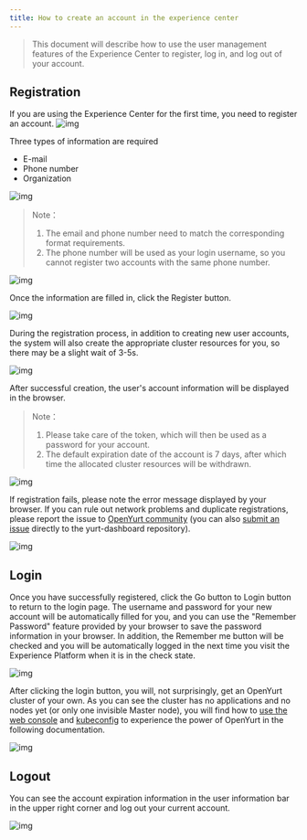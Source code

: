 ```yaml
---
title: How to create an account in the experience center
---
```


> This document will describe how to use the user management features of the Experience Center to register, log in, and log out of your account.

## Registration

If you are using the Experience Center for the first time, you need to register an account.
![img](../../../../static/img/docs/installation/openyurt-experience-center/register_entrance.png)

Three types of information are required

- E-mail
- Phone number
- Organization

![img](../../../../static/img/docs/installation/openyurt-experience-center/register_blank.png)

> Note：
>
> 1. The email and phone number need to match the corresponding format requirements.
> 2. The phone number will be used as your login username, so you cannot register two accounts with the same phone number.

![img](../../../../static/img/docs/installation/openyurt-experience-center/register_input_err.png)

Once the information are filled in, click the Register button.

![img](../../../../static/img/docs/installation/openyurt-experience-center/register_click.png)

During the registration process, in addition to creating new user accounts, the system will also create the appropriate cluster resources for you, so there may be a slight wait of 3-5s.

![img](../../../../static/img/docs/installation/openyurt-experience-center/register_loading.png)

After successful creation, the user's account information will be displayed in the browser.

> Note：
>
> 1. Please take care of the token, which will then be used as a password for your account.
> 2. The default expiration date of the account is 7 days, after which time the allocated cluster resources will be withdrawn.

![img](../../../../static/img/docs/installation/openyurt-experience-center/register_success.png)

If registration fails, please note the error message displayed by your browser. If you can rule out network problems and duplicate registrations, please report the issue to [OpenYurt community](https://github.com/openyurtio/openyurt#contact) (you can also [submit an issue](https://github.com/openyurtio/yurt-dashboard/issues) directly to the yurt-dashboard repository).

![img](../../../../static/img/docs/installation/openyurt-experience-center/register_error.png)

## Login

Once you have successfully registered, click the Go button to Login button to return to the login page. The username and password for your new account will be automatically filled for you, and you can use the "Remember Password" feature provided by your browser to save the password information in your browser. In addition, the Remember me button will be checked and you will be automatically logged in the next time you visit the Experience Platform when it is in the check state.

![img](../../../../static/img/docs/installation/openyurt-experience-center/register_login.png)

After clicking the login button, you will, not surprisingly, get an OpenYurt cluster of your own. As you can see the cluster has no applications and no nodes yet (or only one invisible Master node), you will find how to [use the web console](./web_console.md) and [kubeconfig](./kubeconfig.md) to experience the power of OpenYurt in the following documentation.

![img](../../../../static/img/docs/installation/openyurt-experience-center/login_success.png)

## Logout

You can see the account expiration information in the user information bar in the upper right corner and log out your current account.

![img](../../../../static/img/docs/installation/openyurt-experience-center/logout.png)

